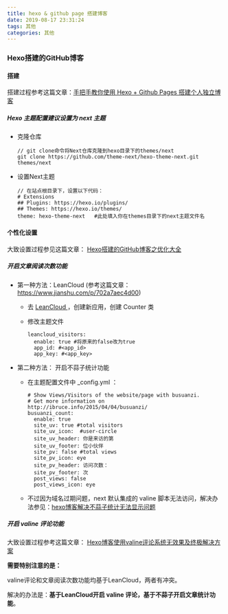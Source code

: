 ```yaml
---
title: hexo & github page 搭建博客
date: 2019-08-17 23:31:24
tags: 其他
categories: 其他
---
```


### Hexo搭建的GitHub博客

#### 搭建

搭建过程参考这篇文章：[手把手教你使用 Hexo + Github Pages 搭建个人独立博客](https://juejin.im/entry/57144e7179bc44005fa66b9a)

##### Hexo 主题配置建议设置为 next 主题

* 克隆仓库

  ```
  // git clone命令将Next仓库克隆到hexo目录下的themes/next
  git clone https://github.com/theme-next/hexo-theme-next.git themes/next
  ```

  

* 设置Next主题

  ```
  // 在站点根目录下，设置以下代码：
  # Extensions
  ## Plugins: https://hexo.io/plugins/
  ## Themes: https://hexo.io/themes/
  theme: hexo-theme-next   #此处填入你在themes目录下的next主题文件名
  ```

  

#### 个性化设置

大致设置过程参见这篇文章： [Hexo搭建的GitHub博客之优化大全](https://zhuanlan.zhihu.com/p/33616481)

##### 开启文章阅读次数功能

* 第一种方法：LeanCloud (参考这篇文章：https://www.jianshu.com/p/702a7aec4d00)

  * 去 [LeanCloud ](https://leancloud.cn/dashboard/applist.html#/apps) ，创建新应用，创建 Counter 类

  * 修改主题文件

    ```
    leancloud_visitors:
      enable: true #将原来的false改为true
      app_id: #<app_id>
      app_key: #<app_key>
    ```

    

* 第二种方法： 开启不蒜子统计功能

  * 在主题配置文件中 _config.yml ：

    ```
    # Show Views/Visitors of the website/page with busuanzi.
    # Get more information on http://ibruce.info/2015/04/04/busuanzi/
    busuanzi_count:
      enable: true
      site_uv: true #total visitors
      site_uv_icon:  #user-circle
      site_uv_header: 你是来访的第
      site_uv_footer: 位小伙伴
      site_pv: false #total views
      site_pv_icon: eye
      site_pv_header: 访问次数：
      site_pv_footer: 次
      post_views: false
      post_views_icon: eye
    ```

  * 不过因为域名过期问题，next 默认集成的 valine 脚本无法访问，解决办法参见：[hexo博客解决不蒜子统计无法显示问题](https://www.jianshu.com/p/fd3accaa2ae0)

    

##### 开启 valine 评论功能

大致设置过程参考这篇文章： [Hexo博客使用valine评论系统无效果及终极解决方案](https://www.jianshu.com/p/f4658df66a15)



**需要特别注意的是：**

valine评论和文章阅读次数功能均基于LeanCloud，两者有冲突。

解决的办法是：**基于LeanCloud开启 valine 评论，基于不蒜子开启文章统计功能**。
